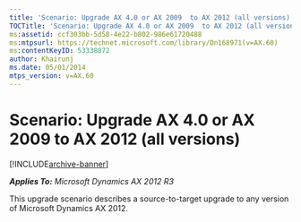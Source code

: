 ```yaml
---
title: 'Scenario: Upgrade AX 4.0 or AX 2009  to AX 2012 (all versions)'
TOCTitle: 'Scenario: Upgrade AX 4.0 or AX 2009  to AX 2012 (all versions)'
ms:assetid: ccf303bb-5d58-4e22-b802-986e61720488
ms:mtpsurl: https://technet.microsoft.com/library/Dn168971(v=AX.60)
ms:contentKeyID: 53338872
author: Khairunj
ms.date: 05/01/2014
mtps_version: v=AX.60
---
```


# Scenario: Upgrade AX 4.0 or AX 2009 to AX 2012 (all versions) 


[!INCLUDE[archive-banner](includes/archive-banner.md)]


_**Applies To:** Microsoft Dynamics AX 2012 R3_

This upgrade scenario describes a source-to-target upgrade to any version of Microsoft Dynamics AX 2012.

  


